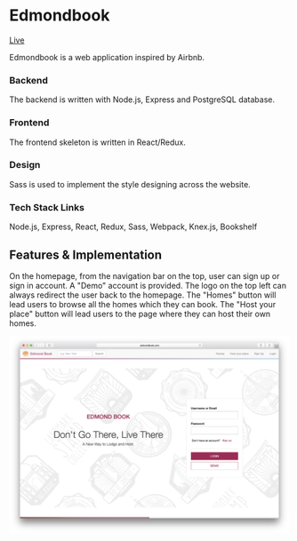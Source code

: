 # Edmondbook

[Live][edmondbook]

[edmondbook]: http://www.edmondbook.com

Edmondbook is a web application inspired by Airbnb.

### Backend

The backend is written with Node.js, Express and PostgreSQL database.

### Frontend

The frontend skeleton is written in React/Redux.

### Design

Sass is used to implement the style designing across the website.

### Tech Stack Links

Node.js, Express, React, Redux, Sass, Webpack, Knex.js, Bookshelf

## Features & Implementation

On the homepage, from the navigation bar on the top, user can sign up or sign in account. A "Demo" account is provided. The logo on the top left can always redirect the user back to the homepage. The "Homes" button will lead users to browse all the homes which they can book. The "Host your place" button will lead users to the page where they can host their own homes.

![image of homepage](docs/img/homepage-navbar-signup.png)
